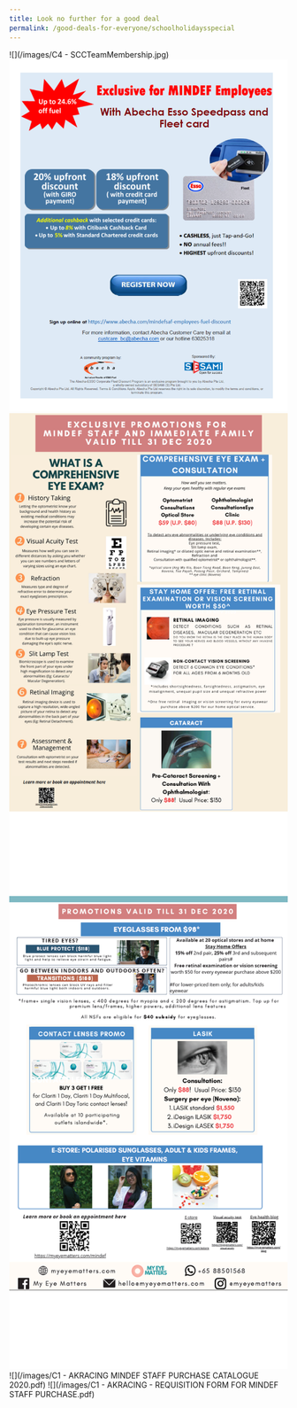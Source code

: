 ```yaml
---
title: Look no further for a good deal
permalink: /good-deals-for-everyone/schoolholidaysspecial
---
```

![](/images/C4 - SCCTeamMembership.jpg)
![](/images/Esso.png)
![](/images/eyecare1.png) ![](/images/eyecare2.png)
![](/images/C1 - AKRACING MINDEF STAFF PURCHASE CATALOGUE 2020.pdf)
![](/images/C1 - AKRACING - REQUISITION FORM FOR MINDEF STAFF PURCHASE.pdf)